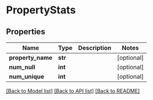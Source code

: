 # PropertyStats

## Properties
Name | Type | Description | Notes
------------ | ------------- | ------------- | -------------
**property_name** | **str** |  | [optional] 
**num_null** | **int** |  | [optional] 
**num_unique** | **int** |  | [optional] 

[[Back to Model list]](../README.md#documentation-for-models) [[Back to API list]](../README.md#documentation-for-api-endpoints) [[Back to README]](../README.md)


